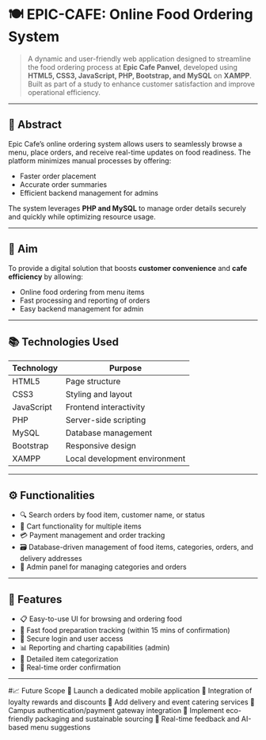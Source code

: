 # 🍽️ EPIC-CAFE: Online Food Ordering System

> A dynamic and user-friendly web application designed to streamline the food ordering process at **Epic Cafe Panvel**, developed using **HTML5, CSS3, JavaScript, PHP, Bootstrap, and MySQL** on **XAMPP**. Built as part of a study to enhance customer satisfaction and improve operational efficiency.

---

## 📌 Abstract

Epic Cafe’s online ordering system allows users to seamlessly browse a menu, place orders, and receive real-time updates on food readiness. The platform minimizes manual processes by offering:
- Faster order placement
- Accurate order summaries
- Efficient backend management for admins

The system leverages **PHP and MySQL** to manage order details securely and quickly while optimizing resource usage.

---

## 🎯 Aim

To provide a digital solution that boosts **customer convenience** and **cafe efficiency** by allowing:
- Online food ordering from menu items
- Fast processing and reporting of orders
- Easy backend management for admin

---

## 📚 Technologies Used

| Technology   | Purpose                          |
|--------------|----------------------------------|
| HTML5        | Page structure                   |
| CSS3         | Styling and layout               |
| JavaScript   | Frontend interactivity           |
| PHP          | Server-side scripting            |
| MySQL        | Database management              |
| Bootstrap    | Responsive design                |
| XAMPP        | Local development environment    |

---

## ⚙️ Functionalities

- 🔍 Search orders by food item, customer name, or status
- 🛒 Cart functionality for multiple items
- 💳 Payment management and order tracking
- 🗃️ Database-driven management of food items, categories, orders, and delivery addresses
- 🔐 Admin panel for managing categories and orders

---

## 🧩 Features

- 📋 Easy-to-use UI for browsing and ordering food
- 🔄 Fast food preparation tracking (within 15 mins of confirmation)
- 🔐 Secure login and user access
- 📊 Reporting and charting capabilities (admin)
- 📁 Detailed item categorization
- 🧾 Real-time order confirmation

---

#📈 Future Scope
📱 Launch a dedicated mobile application
🎁 Integration of loyalty rewards and discounts
🚚 Add delivery and event catering services
🔐 Campus authentication/payment gateway integration
🌱 Implement eco-friendly packaging and sustainable sourcing
📣 Real-time feedback and AI-based menu suggestions
